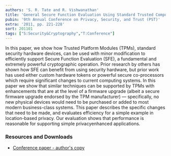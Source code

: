 ```yaml
---
authors: 'S. R. Tate and R. Vishwanathan'
title: 'General Secure Function Evaluation Using Standard Trusted Computing Hardware'
pubin: '9th Annual Conference on Privacy, Security, and Trust (PST)'
extra: '2011, pp. 221-228'
sort: 201101
tags: ["S:Security&Cryptography","T:Conference"]
---
```

In this paper, we show how Trusted Platform Modules (TPMs), standard security hardware devices, can be used with minor modification to efficiently support Secure Function Evaluation (SFE), a fundamental and extremely powerful cryptographic operation. Prior research by others has shown how SFE can benefit from using security hardware, but prior work has used either custom hardware tokens or powerful secure co-processors which require significant changes to current computing systems. In this paper we show that similar techniques can be supported by TPMs with enhancements that are at the level of a firmware upgrade (albeit a secure firmware upgrade endorsed by the TPM manufacturer) — specifically, no new physical devices would need to be purchased or added to most modern business-class systems. This paper describes the specific changes that need to be made, and evaluates efficiency for a simple example in location-based privacy. Our evaluation shows that performance is reasonable for supporting simple privacyenhanced applications.

### Resources and Downloads

* [Conference paper - author's copy](/publications/TPM-Supported-SFE-PST2011.pdf)


